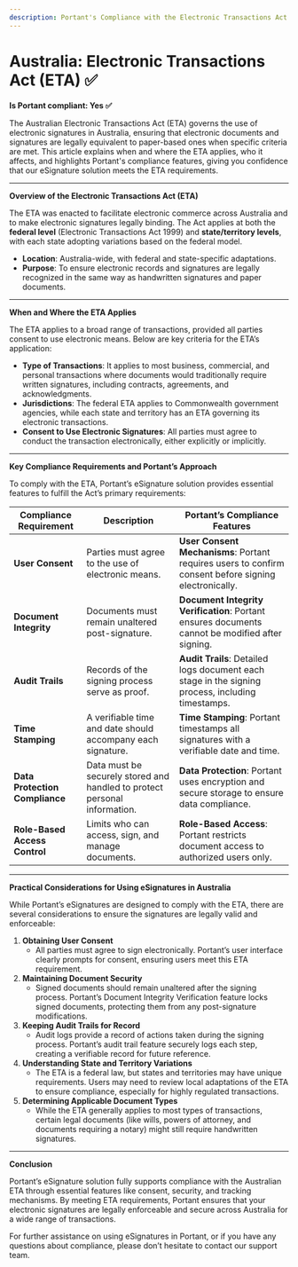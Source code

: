 ```yaml
---
description: Portant's Compliance with the Electronic Transactions Act (ETA) in Australia
---
```


# Australia: Electronic Transactions Act (ETA) ✅

**Is Portant compliant: Yes ✅**

The Australian Electronic Transactions Act (ETA) governs the use of electronic signatures in Australia, ensuring that electronic documents and signatures are legally equivalent to paper-based ones when specific criteria are met. This article explains when and where the ETA applies, who it affects, and highlights Portant's compliance features, giving you confidence that our eSignature solution meets the ETA requirements.

***

**Overview of the Electronic Transactions Act (ETA)**

The ETA was enacted to facilitate electronic commerce across Australia and to make electronic signatures legally binding. The Act applies at both the **federal level** (Electronic Transactions Act 1999) and **state/territory levels**, with each state adopting variations based on the federal model.

* **Location**: Australia-wide, with federal and state-specific adaptations.
* **Purpose**: To ensure electronic records and signatures are legally recognized in the same way as handwritten signatures and paper documents.

***

**When and Where the ETA Applies**

The ETA applies to a broad range of transactions, provided all parties consent to use electronic means. Below are key criteria for the ETA’s application:

* **Type of Transactions**: It applies to most business, commercial, and personal transactions where documents would traditionally require written signatures, including contracts, agreements, and acknowledgments.
* **Jurisdictions**: The federal ETA applies to Commonwealth government agencies, while each state and territory has an ETA governing its electronic transactions.
* **Consent to Use Electronic Signatures**: All parties must agree to conduct the transaction electronically, either explicitly or implicitly.

***

**Key Compliance Requirements and Portant’s Approach**

To comply with the ETA, Portant’s eSignature solution provides essential features to fulfill the Act’s primary requirements:

| Compliance Requirement         | Description                                                               | Portant’s Compliance Features                                                                         |
| ------------------------------ | ------------------------------------------------------------------------- | ----------------------------------------------------------------------------------------------------- |
| **User Consent**               | Parties must agree to the use of electronic means.                        | **User Consent Mechanisms**: Portant requires users to confirm consent before signing electronically. |
| **Document Integrity**         | Documents must remain unaltered post-signature.                           | **Document Integrity Verification**: Portant ensures documents cannot be modified after signing.      |
| **Audit Trails**               | Records of the signing process serve as proof.                            | **Audit Trails**: Detailed logs document each stage in the signing process, including timestamps.     |
| **Time Stamping**              | A verifiable time and date should accompany each signature.               | **Time Stamping**: Portant timestamps all signatures with a verifiable date and time.                 |
| **Data Protection Compliance** | Data must be securely stored and handled to protect personal information. | **Data Protection**: Portant uses encryption and secure storage to ensure data compliance.            |
| **Role-Based Access Control**  | Limits who can access, sign, and manage documents.                        | **Role-Based Access**: Portant restricts document access to authorized users only.                    |

***

**Practical Considerations for Using eSignatures in Australia**

While Portant’s eSignatures are designed to comply with the ETA, there are several considerations to ensure the signatures are legally valid and enforceable:

1. **Obtaining User Consent**
   * All parties must agree to sign electronically. Portant’s user interface clearly prompts for consent, ensuring users meet this ETA requirement.
2. **Maintaining Document Security**
   * Signed documents should remain unaltered after the signing process. Portant’s Document Integrity Verification feature locks signed documents, protecting them from any post-signature modifications.
3. **Keeping Audit Trails for Record**
   * Audit logs provide a record of actions taken during the signing process. Portant’s audit trail feature securely logs each step, creating a verifiable record for future reference.
4. **Understanding State and Territory Variations**
   * The ETA is a federal law, but states and territories may have unique requirements. Users may need to review local adaptations of the ETA to ensure compliance, especially for highly regulated transactions.
5. **Determining Applicable Document Types**
   * While the ETA generally applies to most types of transactions, certain legal documents (like wills, powers of attorney, and documents requiring a notary) might still require handwritten signatures.

***

**Conclusion**

Portant’s eSignature solution fully supports compliance with the Australian ETA through essential features like consent, security, and tracking mechanisms. By meeting ETA requirements, Portant ensures that your electronic signatures are legally enforceable and secure across Australia for a wide range of transactions.

For further assistance on using eSignatures in Portant, or if you have any questions about compliance, please don’t hesitate to contact our support team.
